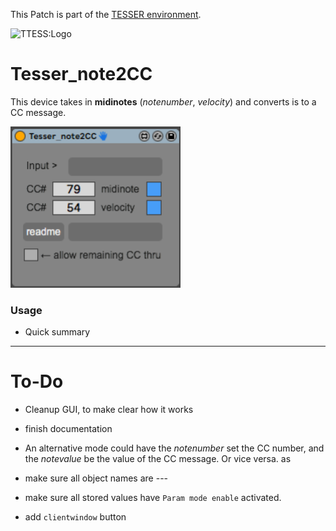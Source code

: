 This Patch is part of the [TESSER environment](https://bitbucket.org/AdrianArtacho/tesserakt/src/master/).

![TTESS:Logo](https://bitbucket.org/AdrianArtacho/tesserakt/raw/HEAD/TESSER_logo.png)

# Tesser_note2CC

This device takes in **midinotes** (*notenumber*, *velocity*) and converts is to a CC message.

![TESS:note2CC](img/gui.png)

### Usage

* Quick summary

____

# To-Do

* Cleanup GUI, to make clear how it works

* finish documentation

* An alternative mode could have the *notenumber* set the CC number, 
  and the *notevalue* be the value of the CC message. Or vice versa.
  as

* make sure all object names are ---

* make sure all stored values have `Param mode enable` activated.

* add `clientwindow` button
